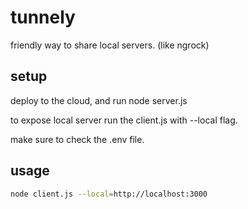 # tunnely

friendly way to share local servers. (like ngrock)

## setup

deploy to the cloud, and run node server.js

to expose local server run the client.js with --local flag.

make sure to check the .env file.

## usage

```sh
node client.js --local=http://localhost:3000
```
